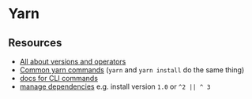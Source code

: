# Yarn

## Resources
- [All about versions and operators](https://classic.yarnpkg.com/en/docs/dependency-versions)
- [Common yarn commands](https://classic.yarnpkg.com/en/docs/usage) (`yarn` and `yarn install` do the same thing)
- [docs for CLI commands](https://classic.yarnpkg.com/en/docs/cli/)
- [manage dependencies](https://classic.yarnpkg.com/en/docs/managing-dependencies) e.g. install version `1.0` or `^2 || ^ 3` 

